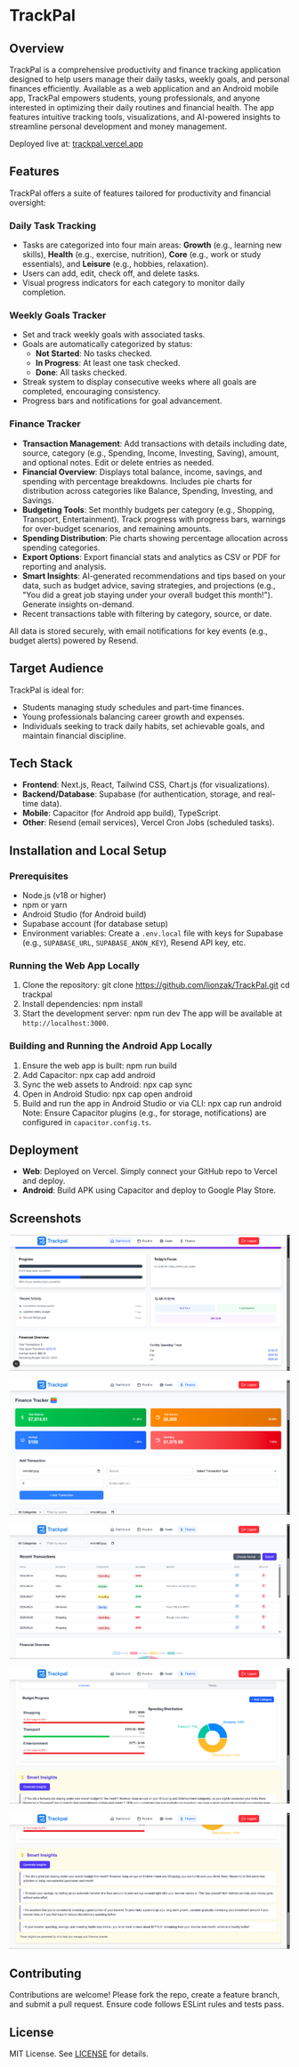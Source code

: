 # TrackPal

## Overview

TrackPal is a comprehensive productivity and finance tracking application designed to help users manage their daily tasks, weekly goals, and personal finances efficiently. Available as a web application and an Android mobile app, TrackPal empowers students, young professionals, and anyone interested in optimizing their daily routines and financial health. The app features intuitive tracking tools, visualizations, and AI-powered insights to streamline personal development and money management.

Deployed live at: [trackpal.vercel.app](https://trackpal.vercel.app)

## Features

TrackPal offers a suite of features tailored for productivity and financial oversight:

### Daily Task Tracking
- Tasks are categorized into four main areas: **Growth** (e.g., learning new skills), **Health** (e.g., exercise, nutrition), **Core** (e.g., work or study essentials), and **Leisure** (e.g., hobbies, relaxation).
- Users can add, edit, check off, and delete tasks.
- Visual progress indicators for each category to monitor daily completion.

### Weekly Goals Tracker
- Set and track weekly goals with associated tasks.
- Goals are automatically categorized by status:
  - **Not Started**: No tasks checked.
  - **In Progress**: At least one task checked.
  - **Done**: All tasks checked.
- Streak system to display consecutive weeks where all goals are completed, encouraging consistency.
- Progress bars and notifications for goal advancement.

### Finance Tracker
- **Transaction Management**: Add transactions with details including date, source, category (e.g., Spending, Income, Investing, Saving), amount, and optional notes. Edit or delete entries as needed.
- **Financial Overview**: Displays total balance, income, savings, and spending with percentage breakdowns. Includes pie charts for distribution across categories like Balance, Spending, Investing, and Savings.
- **Budgeting Tools**: Set monthly budgets per category (e.g., Shopping, Transport, Entertainment). Track progress with progress bars, warnings for over-budget scenarios, and remaining amounts.
- **Spending Distribution**: Pie charts showing percentage allocation across spending categories.
- **Export Options**: Export financial stats and analytics as CSV or PDF for reporting and analysis.
- **Smart Insights**: AI-generated recommendations and tips based on your data, such as budget advice, saving strategies, and projections (e.g., "You did a great job staying under your overall budget this month!"). Generate insights on-demand.
- Recent transactions table with filtering by category, source, or date.

All data is stored securely, with email notifications for key events (e.g., budget alerts) powered by Resend.

## Target Audience

TrackPal is ideal for:
- Students managing study schedules and part-time finances.
- Young professionals balancing career growth and expenses.
- Individuals seeking to track daily habits, set achievable goals, and maintain financial discipline.

## Tech Stack

- **Frontend**: Next.js, React, Tailwind CSS, Chart.js (for visualizations).
- **Backend/Database**: Supabase (for authentication, storage, and real-time data).
- **Mobile**: Capacitor (for Android app build), TypeScript.
- **Other**: Resend (email services), Vercel Cron Jobs (scheduled tasks).

## Installation and Local Setup

### Prerequisites
- Node.js (v18 or higher)
- npm or yarn
- Android Studio (for Android build)
- Supabase account (for database setup)
- Environment variables: Create a `.env.local` file with keys for Supabase (e.g., `SUPABASE_URL`, `SUPABASE_ANON_KEY`), Resend API key, etc.

### Running the Web App Locally
1. Clone the repository:
git clone https://github.com/lionzak/TrackPal.git
cd trackpal
2. Install dependencies:
npm install
3. Start the development server:
npm run dev
The app will be available at `http://localhost:3000`.

### Building and Running the Android App Locally
1. Ensure the web app is built:
npm run build
2. Add Capacitor:
npx cap add android
3. Sync the web assets to Android:
npx cap sync
4. Open in Android Studio:
npx cap open android
5. Build and run the app in Android Studio or via CLI:
npx cap run android
Note: Ensure Capacitor plugins (e.g., for storage, notifications) are configured in `capacitor.config.ts`.

## Deployment

- **Web**: Deployed on Vercel. Simply connect your GitHub repo to Vercel and deploy.
- **Android**: Build APK using Capacitor and deploy to Google Play Store.

## Screenshots

![Main Dashboard](public/Screenshots/dashboard.png)  

![Finance Tracker Overview 1](public/Screenshots/finance1.png)  

![Recent Transactions](public/Screenshots/finance2.png)  

![Budgeting Dashboard 2](public/Screenshots/finance4.png)  

![Smart Insights Generated](public/Screenshots/fincance5.png)  

## Contributing

Contributions are welcome! Please fork the repo, create a feature branch, and submit a pull request. Ensure code follows ESLint rules and tests pass.

## License

MIT License. See [LICENSE](LICENSE) for details.
